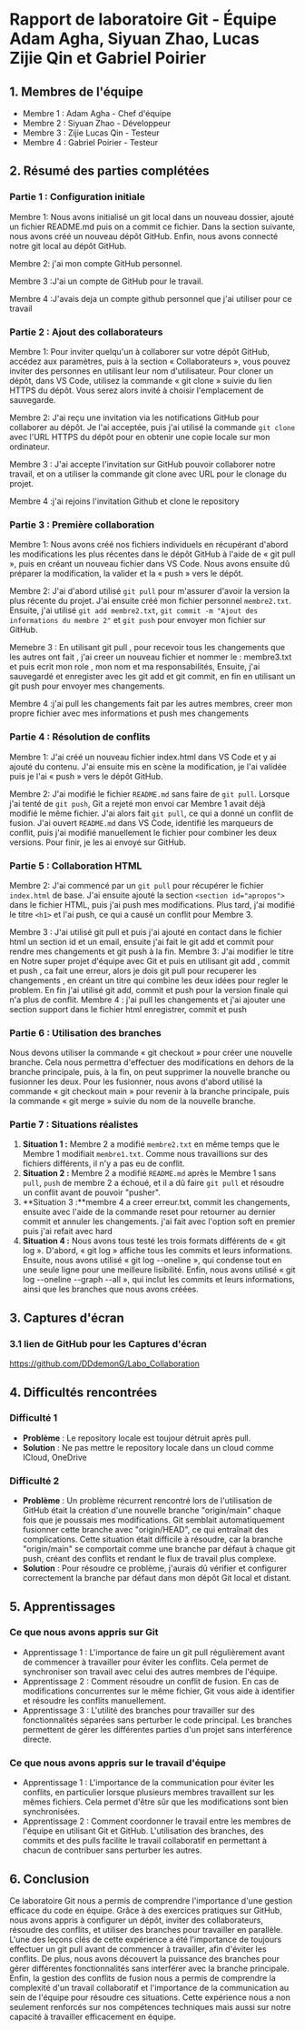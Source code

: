 # Rapport de laboratoire Git - Équipe Adam Agha, Siyuan Zhao, Lucas Zijie Qin et Gabriel Poirier

## 1. Membres de l'équipe

- Membre 1 : Adam Agha - Chef d'équipe
- Membre 2 : Siyuan Zhao - Développeur
- Membre 3 : Zijie Lucas Qin - Testeur
- Membre 4 : Gabriel Poirier - Testeur

## 2. Résumé des parties complétées

### Partie 1 : Configuration initiale

Membre 1: Nous avons initialisé un git local dans un nouveau dossier, ajouté un fichier README.md puis on a commit ce fichier. Dans la section suivante, nous avons créé un nouveau dépôt GitHub. Enfin, nous avons connecté notre git local au dépôt GitHub.

Membre 2: j'ai mon compte GitHub personnel.

Membre 3 :J'ai un compte de GitHub pour le travail.

Membre 4 :J'avais deja un compte github personnel que j'ai utiliser pour ce travail

### Partie 2 : Ajout des collaborateurs

Membre 1: Pour inviter quelqu'un à collaborer sur votre dépôt GitHub, accédez aux paramètres, puis à la section « Collaborateurs », vous pouvez inviter des personnes en utilisant leur nom d'utilisateur. Pour cloner un dépôt, dans VS Code, utilisez la commande « git clone » suivie du lien HTTPS du dépôt. Vous serez alors invité à choisir l'emplacement de sauvegarde.

Membre 2: J'ai reçu une invitation via les notifications GitHub pour collaborer au dépôt. Je l'ai acceptée, puis j'ai utilisé la commande `git clone` avec l'URL HTTPS du dépôt pour en obtenir une copie locale sur mon ordinateur.

Membre 3 : J'ai accepte l'invitation sur GitHub pouvoir collaborer notre travail, et on a utiliser la commande git clone avec URL pour le
clonage du projet.

Membre 4 :j'ai rejoins l'invitation Github et clone le repository

### Partie 3 : Première collaboration

Membre 1: Nous avons créé nos fichiers individuels en récupérant d'abord les modifications les plus récentes dans le dépôt GitHub à l'aide de « git pull », puis en créant un nouveau fichier dans VS Code. Nous avons ensuite dû préparer la modification, la valider et la « push » vers le dépôt.

Membre 2: J'ai d'abord utilisé `git pull` pour m'assurer d'avoir la version la plus récente du projet. J'ai ensuite créé mon fichier personnel `membre2.txt`. Ensuite, j'ai utilisé `git add membre2.txt`, `git commit -m "Ajout des informations du membre 2"` et `git push` pour envoyer mon fichier sur GitHub.

Memebre 3 : En utilisant git pull , pour recevoir tous les changements que les autres ont fait , j'ai creer un nouveau fichier et nommer le : membre3.txt et puis ecrit mon role , mon nom et ma responsabilités, Ensuite, j'ai sauvegardé et enregister avec les git add et git commit, en fin en utilisant un git push pour envoyer mes changements.

Membre 4 :j'ai pull les changements fait par les autres membres, creer mon propre fichier avec mes informations et push mes changements

### Partie 4 : Résolution de conflits

Membre 1: J'ai créé un nouveau fichier index.html dans VS Code et y ai ajouté du contenu. J'ai ensuite mis en scène la modification, je l'ai validée puis je l'ai « push » vers le dépôt GitHub.

Membre 2: J'ai modifié le fichier `README.md` sans faire de `git pull`. Lorsque j'ai tenté de `git push`, Git a rejeté mon envoi car Membre 1 avait déjà modifié le même fichier. J'ai alors fait `git pull`, ce qui a donné un conflit de fusion. J'ai ouvert `README.md` dans VS Code, identifié les marqueurs de conflit, puis j'ai modifié manuellement le fichier pour combiner les deux versions. Pour finir, je les ai envoyé sur GitHub.

### Partie 5 : Collaboration HTML

Membre 2: J'ai commencé par un `git pull` pour récupérer le fichier `index.html` de base. J'ai ensuite ajouté la section `<section id="apropos">` dans le fichier HTML, puis j'ai push mes modifications. Plus tard, j'ai modifié le titre `<h1>` et l'ai push, ce qui a causé un conflit pour Membre 3.

Membre 3 : J'ai utilisé git pull et puis j'ai ajouté en contact dans le fichier html un section id et un email, ensuite j'ai fait le git add et commit pour rendre mes changements et git push à la fin.
Membre 3: J'ai modifier le titre en Notre super projet d'équipe avec Git et puis en utilisant git add , commit et push , ca fait une erreur, alors je dois git pull pour recuperer les changements , en créant un titre qui combine les deux idées pour regler le problem. En fin j'ai utilisé git add, commit et push pour la version finale qui n'a plus de conflit.
Membre 4 : j'ai pull les changements et j'ai ajouter une section support dans le fichier html enregistrer, commit et push

### Partie 6 : Utilisation des branches

Nous devons utiliser la commande « git checkout » pour créer une nouvelle branche. Cela nous permettra d'effectuer des modifications en dehors de la branche principale, puis, à la fin, on peut supprimer la nouvelle branche ou fusionner les deux. Pour les fusionner, nous avons d'abord utilisé la commande « git checkout main » pour revenir à la branche principale, puis la commande « git merge » suivie du nom de la nouvelle branche.

### Partie 7 : Situations réalistes

1.  **Situation 1 :** Membre 2 a modifié `membre2.txt` en même temps que le Membre 1 modifiait `membre1.txt`. Comme nous travaillions sur des fichiers différents, il n'y a pas eu de conflit.
2.  **Situation 2 :** Membre 2 a modifié `README.md` après le Membre 1 sans `pull`, `push` de membre 2 a échoué, et il a dû faire `git pull` et résoudre un conflit avant de pouvoir "pusher".
3.  **Situation 3 :**membre 4 a creer erreur.txt, commit les changements, ensuite avec l'aide de la commande reset pour retourner au dernier commit et annuler les changements. j'ai fait avec l'option soft en premier puis j'ai refait avec hard
4.  **Situation 4 :** Nous avons tous testé les trois formats différents de « git log ». D'abord, « git log » affiche tous les commits et leurs informations. Ensuite, nous avons utilisé « git log --oneline », qui condense tout en une seule ligne pour une meilleure lisibilité. Enfin, nous avons utilisé « git log --oneline --graph --all », qui inclut les commits et leurs informations, ainsi que les branches que nous avons créées.

## 3. Captures d'écran

### 3.1 lien de GitHub pour les Captures d'écran
https://github.com/DDdemonG/Labo_Collaboration

## 4. Difficultés rencontrées

### Difficulté 1

- **Problème** : Le repository locale est toujour détruit après pull.
- **Solution** : Ne pas mettre le repository locale dans un cloud comme ICloud, OneDrive

### Difficulté 2

- **Problème** : Un problème récurrent rencontré lors de l'utilisation de GitHub était la création d'une nouvelle branche "origin/main" chaque fois que je poussais mes modifications. Git semblait automatiquement fusionner cette branche avec "origin/HEAD", ce qui entraînait des complications. Cette situation était difficile à résoudre, car la branche "origin/main" se comportait comme une branche par défaut à chaque git push, créant des conflits et rendant le flux de travail plus complexe.
- **Solution** : Pour résoudre ce problème, j'aurais dû vérifier et configurer correctement la branche par défaut dans mon dépôt Git local et distant.

## 5. Apprentissages

### Ce que nous avons appris sur Git

- Apprentissage 1 : L'importance de faire un git pull régulièrement avant de commencer à travailler pour éviter les conflits. Cela permet de synchroniser son travail avec celui des autres membres de l'équipe.
- Apprentissage 2 : Comment résoudre un conflit de fusion. En cas de modifications concurrentes sur le même fichier, Git vous aide à identifier et résoudre les conflits manuellement.
- Apprentissage 3 : L'utilité des branches pour travailler sur des fonctionnalités séparées sans perturber le code principal. Les branches permettent de gérer les différentes parties d'un projet sans interférence directe.

### Ce que nous avons appris sur le travail d'équipe

- Apprentissage 1 : L'importance de la communication pour éviter les conflits, en particulier lorsque plusieurs membres travaillent sur les mêmes fichiers. Cela permet d'être sûr que les modifications sont bien synchronisées.
- Apprentissage 2 : Comment coordonner le travail entre les membres de l'équipe en utilisant Git et GitHub. L'utilisation des branches, des commits et des pulls facilite le travail collaboratif en permettant à chacun de contribuer sans perturber les autres.

## 6. Conclusion

Ce laboratoire Git nous a permis de comprendre l'importance d'une gestion efficace du code en équipe. Grâce à des exercices pratiques sur GitHub, nous avons appris à configurer un dépôt, inviter des collaborateurs, résoudre des conflits, et utiliser des branches pour travailler en parallèle. L'une des leçons clés de cette expérience a été l'importance de toujours effectuer un git pull avant de commencer à travailler, afin d'éviter les conflits. De plus, nous avons découvert la puissance des branches pour gérer différentes fonctionnalités sans interférer avec la branche principale. Enfin, la gestion des conflits de fusion nous a permis de comprendre la complexité d'un travail collaboratif et l'importance de la communication au sein de l'équipe pour résoudre ces situations. Cette expérience nous a non seulement renforcés sur nos compétences techniques mais aussi sur notre capacité à travailler efficacement en équipe.
